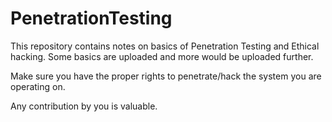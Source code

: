 # PenetrationTesting
This repository contains notes on basics of Penetration Testing and Ethical hacking.
Some basics are uploaded and more would be uploaded further.

Make sure you have the proper rights to penetrate/hack the system you are operating on.

Any contribution by you is valuable.
